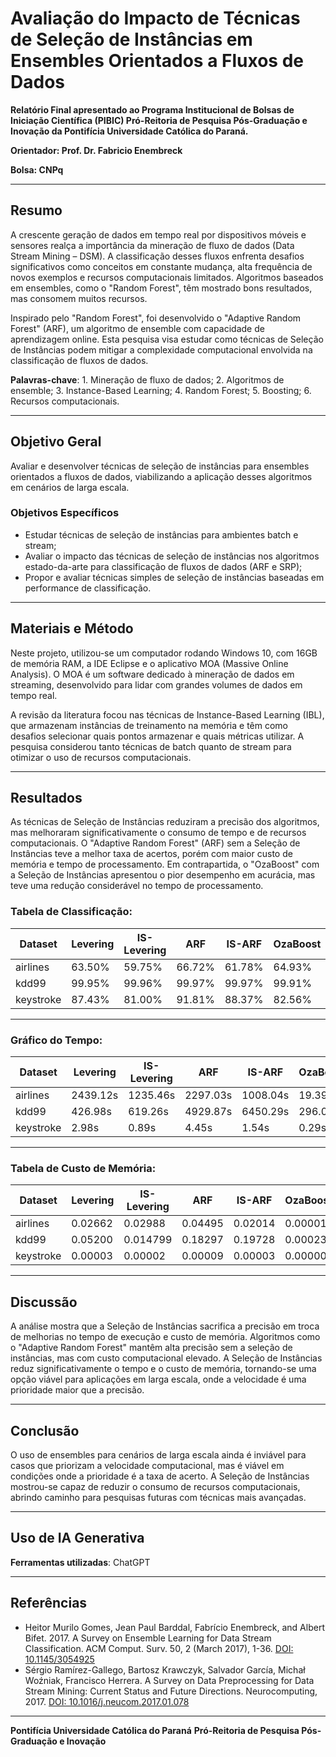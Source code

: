 # Avaliação do Impacto de Técnicas de Seleção de Instâncias em Ensembles Orientados a Fluxos de Dados

**Relatório Final apresentado ao Programa Institucional de Bolsas de Iniciação Científica (PIBIC) Pró-Reitoria de Pesquisa Pós-Graduação e Inovação da Pontifícia Universidade Católica do Paraná.**

**Orientador: Prof. Dr. Fabricio Enembreck**

**Bolsa: CNPq**

---

## Resumo

A crescente geração de dados em tempo real por dispositivos móveis e sensores realça a importância da mineração de fluxo de dados (Data Stream Mining – DSM). A classificação desses fluxos enfrenta desafios significativos como conceitos em constante mudança, alta frequência de novos exemplos e recursos computacionais limitados. Algoritmos baseados em ensembles, como o "Random Forest", têm mostrado bons resultados, mas consomem muitos recursos.

Inspirado pelo "Random Forest", foi desenvolvido o "Adaptive Random Forest" (ARF), um algoritmo de ensemble com capacidade de aprendizagem online. Esta pesquisa visa estudar como técnicas de Seleção de Instâncias podem mitigar a complexidade computacional envolvida na classificação de fluxos de dados.

**Palavras-chave**: 1. Mineração de fluxo de dados; 2. Algoritmos de ensemble; 3. Instance-Based Learning; 4. Random Forest; 5. Boosting; 6. Recursos computacionais.

---

## Objetivo Geral

Avaliar e desenvolver técnicas de seleção de instâncias para ensembles orientados a fluxos de dados, viabilizando a aplicação desses algoritmos em cenários de larga escala.

### Objetivos Específicos

- Estudar técnicas de seleção de instâncias para ambientes batch e stream;
- Avaliar o impacto das técnicas de seleção de instâncias nos algoritmos estado-da-arte para classificação de fluxos de dados (ARF e SRP);
- Propor e avaliar técnicas simples de seleção de instâncias baseadas em performance de classificação.

---

## Materiais e Método

Neste projeto, utilizou-se um computador rodando Windows 10, com 16GB de memória RAM, a IDE Eclipse e o aplicativo MOA (Massive Online Analysis). O MOA é um software dedicado à mineração de dados em streaming, desenvolvido para lidar com grandes volumes de dados em tempo real.

A revisão da literatura focou nas técnicas de Instance-Based Learning (IBL), que armazenam instâncias de treinamento na memória e têm como desafios selecionar quais pontos armazenar e quais métricas utilizar. A pesquisa considerou tanto técnicas de batch quanto de stream para otimizar o uso de recursos computacionais.

---

## Resultados

As técnicas de Seleção de Instâncias reduziram a precisão dos algoritmos, mas melhoraram significativamente o consumo de tempo e de recursos computacionais. O "Adaptive Random Forest" (ARF) sem a Seleção de Instâncias teve a melhor taxa de acertos, porém com maior custo de memória e tempo de processamento. Em contrapartida, o "OzaBoost" com a Seleção de Instâncias apresentou o pior desempenho em acurácia, mas teve uma redução considerável no tempo de processamento.

### Tabela de Classificação:

| Dataset   | Levering | IS-Levering | ARF    | IS-ARF | OzaBoost | IS-OzaBoost | SRP    | IS-SRP |
| --------- | -------- | ----------- | ------ | ------ | -------- | ----------- | ------ | ------ |
| airlines  | 63.50%   | 59.75%      | 66.72% | 61.78% | 64.93%   | 61.03%      | 68.56% | 62.44% |
| kdd99     | 99.95%   | 99.96%      | 99.97% | 99.97% | 99.91%   | 99.97%      | 99.98% | 99.98% |
| keystroke | 87.43%   | 81.00%      | 91.81% | 88.37% | 82.56%   | 82.25%      | 94.68% | 89.25% |

---

### Gráfico do Tempo:

| Dataset   | Levering   | IS-Levering | ARF      | IS-ARF   | OzaBoost | IS-OzaBoost | SRP      | IS-SRP   |
| --------- | ---------- | ----------- | -------- | -------- | -------- | ----------- | -------- | -------- |
| airlines  | 2439.12s   | 1235.46s    | 2297.03s | 1008.04s | 19.39s   | 13.32s      | 2503.48s | 1054.01s |
| kdd99     | 426.98s    | 619.26s     | 4929.87s | 6450.29s | 296.09s  | 874.79s     | 7663.54s | 6231.06s |
| keystroke | 2.98s      | 0.89s       | 4.45s    | 1.54s    | 0.29s    | 0.15s       | 4.50s    | 1.84s    |

---

### Tabela de Custo de Memória:

| Dataset   | Levering | IS-Levering | ARF    | IS-ARF | OzaBoost | IS-OzaBoost | SRP    | IS-SRP |
| --------- | -------- | ----------- | ------ | ------ | -------- | ----------- | ------ | ------ |
| airlines  | 0.02662  | 0.02988     | 0.04495| 0.02014| 0.00001  | 0.00003     | 0.05422| 0.02355|
| kdd99     | 0.05200  | 0.014799    | 0.18297| 0.19728| 0.00023  | 0.00183     | 0.26704| 0.17254|
| keystroke | 0.00003  | 0.00002     | 0.00009| 0.00003| 0.00000  | 0.00000     | 0.00009| 0.00003|

---

## Discussão

A análise mostra que a Seleção de Instâncias sacrifica a precisão em troca de melhorias no tempo de execução e custo de memória. Algoritmos como o "Adaptive Random Forest" mantêm alta precisão sem a seleção de instâncias, mas com custo computacional elevado. A Seleção de Instâncias reduz significativamente o tempo e o custo de memória, tornando-se uma opção viável para aplicações em larga escala, onde a velocidade é uma prioridade maior que a precisão.

---

## Conclusão

O uso de ensembles para cenários de larga escala ainda é inviável para casos que priorizam a velocidade computacional, mas é viável em condições onde a prioridade é a taxa de acerto. A Seleção de Instâncias mostrou-se capaz de reduzir o consumo de recursos computacionais, abrindo caminho para pesquisas futuras com técnicas mais avançadas. 

---

## Uso de IA Generativa

**Ferramentas utilizadas**: ChatGPT

---

## Referências

- Heitor Murilo Gomes, Jean Paul Barddal, Fabrício Enembreck, and Albert Bifet. 2017. A Survey on Ensemble Learning for Data Stream Classification. ACM Comput. Surv. 50, 2 (March 2017), 1-36. [DOI: 10.1145/3054925](https://doi.org/10.1145/3054925)
- Sérgio Ramírez-Gallego, Bartosz Krawczyk, Salvador García, Michał Woźniak, Francisco Herrera. A Survey on Data Preprocessing for Data Stream Mining: Current Status and Future Directions. Neurocomputing, 2017. [DOI: 10.1016/j.neucom.2017.01.078](https://doi.org/10.1016/j.neucom.2017.01.078)

---

**Pontifícia Universidade Católica do Paraná**
**Pró-Reitoria de Pesquisa Pós-Graduação e Inovação**
